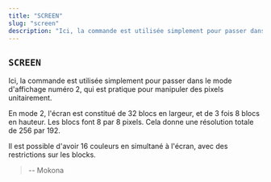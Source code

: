 ```yaml
---
title: "SCREEN"
slug: "screen"
description: "Ici, la commande est utilisée simplement pour passer dans le mode d'affichage numéro 2, qui est pratique pour manipuler des pixels unitairement."
---
```


## `SCREEN`

Ici, la commande est utilisée simplement pour passer dans le mode d'affichage numéro 2, qui est pratique pour manipuler des pixels unitairement.

En mode 2, l'écran est constitué de 32 blocs en largeur, et de 3 fois 8 blocs en hauteur. Les blocs font 8 par 8 pixels. Cela donne une résolution totale de 256 par 192.

Il est possible d'avoir 16 couleurs en simultané à l'écran, avec des restrictions sur les blocks.

> -- Mokona